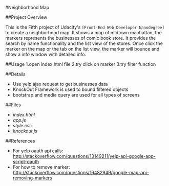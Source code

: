 #Neighborhood Map

##Project Overview

This is the Fifth project of Udacity's `[Front-End Web Developer Nanodegree]` to create a neighborhood map. 
It shows a map of midtown manhattan, the markers represents the businesses of comic book store.
It provides the search by name functionality and the list view of the stores.
Once click the marker on the map or the tab on the list view, the marker will bounce and show a info window
with detailed info.

##Usage
1.open index.html file 
2.try click on marker
3.try filter function

##Details
+ Use yelp ajax request to get businesses data
+ KnockOut Framework is used to bound filtered objects
+ bootstrap and media query are used for all types of screens

##Files
+ _index.html_ 
+ _app.js_ 
+ _style.css_ 
+ _knockout.js_ 

##References 

+ For yelp oauth api calls: http://stackoverflow.com/questions/13149211/yelp-api-google-app-script-oauth
+ For how to remove marker:  http://stackoverflow.com/questions/16482949/google-map-api-removing-markers